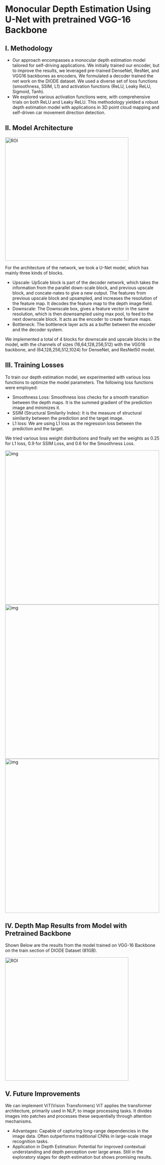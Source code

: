 # Monocular Depth Estimation Using U-Net with pretrained VGG-16 Backbone

## I. Methodology
- Our approach encompasses a monocular depth estimation model tailored for self-driving applications. We initially trained our encoder, but to improve the results, we leveraged pre-trained DenseNet, ResNet, and VGG16 backbones as encoders, We formulated a decoder trained the net work on the DIODE dataset. We used a diverse set of loss functions (smoothness, SSIM, L1) and activation functions (ReLU, Leaky ReLU, Sigmoid, Tanh).
- We explored various activation functions were, with comprehensive trials on both ReLU and Leaky ReLU. This methodology yielded a robust depth estimation model with applications in 3D point cloud mapping and self-driven car movement direction detection.

## II. Model Architecture

 <p float="left">
<img src= "https://github.com/raj-anadkat/UNet-Monocular-Depth-Estimation/assets/109377585/8f4f4e8b-dadb-4c32-8cc9-a605fc3d6c5f"alt="ROI" width="400"/>
 </p>
 
For the architecture of the network, we took a U-Net model, which has mainly three kinds of blocks.

- Upscale: UpScale block is part of the decoder network, which takes the information from the parallel down-scale block, and previous upscale block, and concate-nates to give a new output. The features from previous upscale block and upsampled, and increases the resolution of the feature map. It decodes the feature map to the depth image field.
- Downscale: The Downscale box, gives a feature vector in the same resolution, which is then downsampled using max pool, to feed to the next downscale block. It acts as the encoder to create feature maps.
- Bottleneck: The bottleneck layer acts as a buffer between the encoder and the decoder system.
  
We implemented a total of 4 blocks for downscale and upscale blocks in the model, with the channels of sizes (16,64,128,256,512) with the VGG16 backbone, and (64,128,256,512,1024) for DenseNet, and ResNet50 model.


## III. Training Losses
To train our depth estimation model, we experimented with various loss functions to optimize the model parameters. The following loss functions were employed:

- Smoothness Loss: Smoothness loss checks for a smooth transition between the depth maps. It is the summed gradient of the prediction image and minimizes it.
- SSIM (Structural Similarity Index): It is the measure of structural similarity between the prediction and the target image.
- L1 loss: We are using L1 loss as the regression loss between the prediction and the target.
  
We tried various loss weight distributions and finally set the weights as 0.25 for L1 loss, 0.9 for SSIM Loss, and 0.6 for the Smoothness Loss.

<p float="left">
  <img src="https://github.com/raj-anadkat/UNet-Monocular-Depth-Estimation/assets/109377585/3abdf060-78f7-489d-b08d-1b5e005ab629" alt="img" height="500"/>
  <img src="https://github.com/raj-anadkat/UNet-Monocular-Depth-Estimation/assets/109377585/4956ea6c-0dc0-4f87-bc8f-63712c39edba"alt="img" height="500"/>
  <img src="https://github.com/raj-anadkat/UNet-Monocular-Depth-Estimation/assets/109377585/57a6fa77-68b0-4e68-8707-09e19b4a5f31" alt="img" height="500"/>
</p>


## IV. Depth Map Results from Model with Pretrained Backbone
Shown Below are the results from the model trained on VGG-16 Backbone on the train section of DIODE Dataset (81GB).

 <p float="left">
<img src= "https://github.com/raj-anadkat/UNet-Monocular-Depth-Estimation/assets/109377585/29b77ca9-9bdc-450f-b739-36d875c37f31"alt="ROI" width="400"/>
 </p>


## V. Future Improvements
We can implement ViT(Vision Transformers) ViT applies the transformer architecture, primarily used in NLP, to image processing tasks. It divides images into patches and processes these sequentially through attention mechanisms.
- Advantages: Capable of capturing long-range dependencies in the image data. Often outperforms traditional CNNs in large-scale image recognition tasks.
- Application in Depth Estimation: Potential for improved contextual understanding and depth perception over large areas. Still in the exploratory stages for depth estimation but shows promising results.
